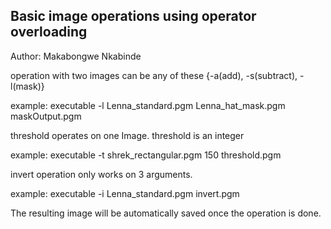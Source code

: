 ## Basic image operations using operator overloading

Author: Makabongwe Nkabinde

operation with two images can be any of these {-a(add), -s(subtract), -l(mask)}

example:
  executable -l Lenna_standard.pgm Lenna_hat_mask.pgm maskOutput.pgm

threshold operates on one Image.
threshold is an integer

example:
    executable -t shrek_rectangular.pgm 150 threshold.pgm

invert operation only works on 3 arguments.

example:
executable -i Lenna_standard.pgm invert.pgm

The resulting image will be automatically saved once the operation is done.
